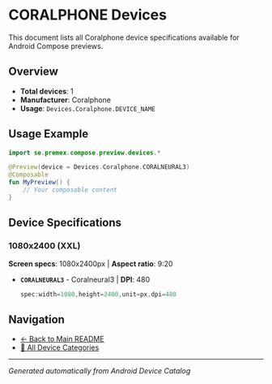 # CORALPHONE Devices

This document lists all Coralphone device specifications available for Android Compose previews.

## Overview

- **Total devices**: 1
- **Manufacturer**: Coralphone
- **Usage**: `Devices.Coralphone.DEVICE_NAME`

## Usage Example

```kotlin
import se.premex.compose.preview.devices.*

@Preview(device = Devices.Coralphone.CORALNEURAL3)
@Composable
fun MyPreview() {
    // Your composable content
}
```

## Device Specifications

### 1080x2400 (XXL)

**Screen specs**: 1080x2400px | **Aspect ratio**: 9:20

- **`CORALNEURAL3`** - Coralneural3 | **DPI**: 480
  ```kotlin
  spec:width=1080,height=2400,unit=px,dpi=480
  ```

## Navigation

- [← Back to Main README](../../README.md)
- [📱 All Device Categories](../README.md)

---
*Generated automatically from Android Device Catalog*
